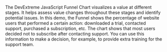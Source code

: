 The DevExtreme JavaScript Funnel Chart visualizes a&nbsp;value at&nbsp;different stages. It&nbsp;helps assess value changes throughout these stages and identify potential issues. In&nbsp;this demo, the Funnel shows the percentage of&nbsp;website users that performed a&nbsp;certain action: downloaded a&nbsp;trial, contacted support, purchased a&nbsp;subscription, etc. The chart shows that most users decided not to&nbsp;subscribe after contacting support. You can use this information to&nbsp;make a&nbsp;decision, for example, to&nbsp;provide extra training for the support team.